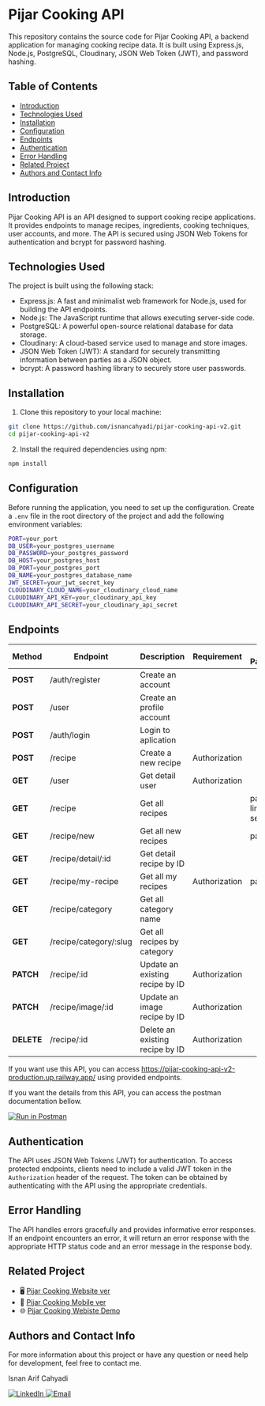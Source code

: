 # Pijar Cooking API

This repository contains the source code for Pijar Cooking API, a backend application for managing cooking recipe data. It is built using Express.js, Node.js, PostgreSQL, Cloudinary, JSON Web Token (JWT), and password hashing.

## Table of Contents

- [Introduction](#introduction)
- [Technologies Used](#technologies-used)
- [Installation](#installation)
- [Configuration](#configuration)
- [Endpoints](#endpoints)
- [Authentication](#authentication)
- [Error Handling](#error-handling)
- [Related Project](#related-project)
- [Authors and Contact Info](#authors-and-contact-info)

## Introduction

Pijar Cooking API is an API designed to support cooking recipe applications. It provides endpoints to manage recipes, ingredients, cooking techniques, user accounts, and more. The API is secured using JSON Web Tokens for authentication and bcrypt for password hashing.

## Technologies Used

The project is built using the following stack:

- Express.js: A fast and minimalist web framework for Node.js, used for building the API endpoints.
- Node.js: The JavaScript runtime that allows executing server-side code.
- PostgreSQL: A powerful open-source relational database for data storage.
- Cloudinary: A cloud-based service used to manage and store images.
- JSON Web Token (JWT): A standard for securely transmitting information between parties as a JSON object.
- bcrypt: A password hashing library to securely store user passwords.

## Installation

1. Clone this repository to your local machine:

```bash
git clone https://github.com/isnancahyadi/pijar-cooking-api-v2.git
cd pijar-cooking-api-v2
```

2. Install the required dependencies using npm:

```bash
npm install
```

## Configuration

Before running the application, you need to set up the configuration. Create a `.env` file in the root directory of the project and add the following environment variables:

```bash
PORT=your_port
DB_USER=your_postgres_username
DB_PASSWORD=your_postgres_password
DB_HOST=your_postgres_host
DB_PORT=your_postgres_port
DB_NAME=your_postgres_database_name
JWT_SECRET=your_jwt_secret_key
CLOUDINARY_CLOUD_NAME=your_cloudinary_cloud_name
CLOUDINARY_API_KEY=your_cloudinary_api_key
CLOUDINARY_API_SECRET=your_cloudinary_api_secret
```

## Endpoints

| Method     | Endpoint               | Description                     | Requirement   | Opt Params          |
| ---------- | ---------------------- | ------------------------------- | ------------- | ------------------- |
| **POST**   | /auth/register         | Create an account               |               |                     |
| **POST**   | /user                  | Create an profile account       |               |                     |
| **POST**   | /auth/login            | Login to aplication             |               |                     |
| **POST**   | /recipe                | Create a new recipe             | Authorization |                     |
| **GET**    | /user                  | Get detail user                 | Authorization |                     |
| **GET**    | /recipe                | Get all recipes                 |               | page, limit, search |
| **GET**    | /recipe/new            | Get all new recipes             |               | page                |
| **GET**    | /recipe/detail/:id     | Get detail recipe by ID         |               |                     |
| **GET**    | /recipe/my-recipe      | Get all my recipes              | Authorization | page                |
| **GET**    | /recipe/category       | Get all category name           |               |                     |
| **GET**    | /recipe/category/:slug | Get all recipes by category     |               |                     |
| **PATCH**  | /recipe/:id            | Update an existing recipe by ID | Authorization |                     |
| **PATCH**  | /recipe/image/:id      | Update an image recipe by ID    | Authorization |                     |
| **DELETE** | /recipe/:id            | Delete an existing recipe by ID | Authorization |                     |

If you want use this API, you can access https://pijar-cooking-api-v2-production.up.railway.app/ using provided endpoints.

If you want the details from this API, you can access the postman documentation bellow.

[![Run in Postman](https://run.pstmn.io/button.svg)](https://documenter.getpostman.com/view/16769588/2s9Xxwwts5)

## Authentication

The API uses JSON Web Tokens (JWT) for authentication. To access protected endpoints, clients need to include a valid JWT token in the `Authorization` header of the request. The token can be obtained by authenticating with the API using the appropriate credentials.

## Error Handling

The API handles errors gracefully and provides informative error responses. If an endpoint encounters an error, it will return an error response with the appropriate HTTP status code and an error message in the response body.

## Related Project

- :desktop_computer: [Pijar Cooking Website ver](https://github.com/isnancahyadi/pijar-cooking-web-v3)
- :iphone: [Pijar Cooking Mobile ver](https://github.com/isnancahyadi/pijar-cooking-mobile)
- :globe_with_meridians: [Pijar Cooking Webiste Demo](https://pijar-cooking-web-v3.vercel.app/)

## Authors and Contact Info

For more information about this project or have any question or need help for development, feel free to contact me.

Isnan Arif Cahyadi

<div id="badges">
  <a href="https://www.linkedin.com/in/isnanarifcahyadi/">
    <img src="https://img.shields.io/badge/LinkedIn-blue?style=for-the-badge&logo=linkedin&logoColor=white" alt="LinkedIn"/>
  </a>
  <a href="mailto:isnan.arifc@gmail.com">
    <img src="https://img.shields.io/badge/GMail-red?style=for-the-badge&logo=gmail&logoColor=white" alt="Email"/>
  </a>
</div>
